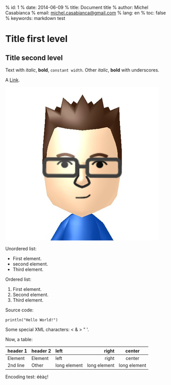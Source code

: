 % id:       1
% date:     2014-06-09
% title:    Document title
% author:   Michel Casabianca
% email:    michel.casabianca@gmail.com
% lang:     en
% toc:      false
% keywords: markdown test

Title first level
=================

Title second level
------------------

Text with *italic*, **bold**, `constant width`. Other _italic_, __bold__ with
underscores.

A [Link](http://example.com).

![Image title](casa.png)

Unordered list:

- First element.
- second element.
- Third element.

Ordered list:

1. First element.
2. Second element.
3. Third element.

Source code:

    println("Hello World!")

Some special XML characters: < & > " '.

Now, a table:

header 1 | header 2 | left         | right        | center
-------- | -------- | :----------- | -----------: | :----------:
Element  | Element  | left         | right        | center
2nd line | Other    | long element | long element | long element

Encoding test: éèàç!

